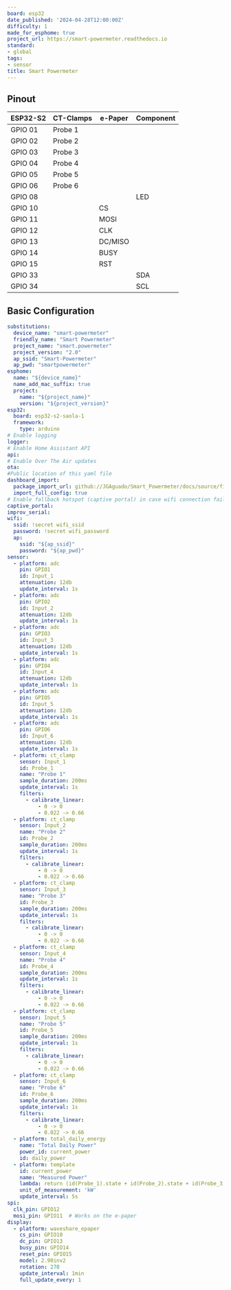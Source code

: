 ```yaml
---
board: esp32
date_published: '2024-04-28T12:00:00Z'
difficulty: 1
made_for_esphome: true
project_url: https://smart-powermeter.readthedocs.io
standard:
- global
tags:
- sensor
title: Smart Powermeter
---
```


## Pinout

ESP32-S2    | CT-Clamps  | e-Paper  | Component
------------|------------|----------|----------
GPIO 01     |Probe 1     |          |
GPIO 02     |Probe 2     |          |
GPIO 03     |Probe 3     |          |
GPIO 04     |Probe 4     |          |
GPIO 05     |Probe 5     |          |
GPIO 06     |Probe 6     |          |
GPIO 08     |            |          |LED
GPIO 10     |            |CS        |
GPIO 11     |            |MOSI      |
GPIO 12     |            |CLK       |
GPIO 13     |            |DC/MISO   |
GPIO 14     |            |BUSY      |
GPIO 15     |            |RST       |
GPIO 33     |            |          |SDA
GPIO 34     |            |          |SCL

## Basic Configuration

```yaml
substitutions:
  device_name: "smart-powermeter"
  friendly_name: "Smart Powermeter"
  project_name: "smart.powermeter"
  project_version: "2.0"
  ap_ssid: "Smart-Powermeter"
  ap_pwd: "smartpowermeter"
esphome:
  name: "${device_name}"
  name_add_mac_suffix: true
  project:
    name: "${project_name}"
    version: "${project_version}"
esp32:
  board: esp32-s2-saola-1
  framework:
    type: arduino
# Enable logging
logger:
# Enable Home Assistant API
api:
# Enable Over The Air updates
ota:
#Public location of this yaml file
dashboard_import:
  package_import_url: github://JGAguado/Smart_Powermeter/docs/source/files/configuration.yaml@V2R1
  import_full_config: true
# Enable fallback hotspot (captive portal) in case wifi connection fails
captive_portal:
improv_serial:
wifi:
  ssid: !secret wifi_ssid
  password: !secret wifi_password
  ap:
    ssid: "${ap_ssid}"
    password: "${ap_pwd}"
sensor:
  - platform: adc
    pin: GPIO1
    id: Input_1
    attenuation: 12db
    update_interval: 1s
  - platform: adc
    pin: GPIO2
    id: Input_2
    attenuation: 12db
    update_interval: 1s
  - platform: adc
    pin: GPIO3
    id: Input_3
    attenuation: 12db
    update_interval: 1s
  - platform: adc
    pin: GPIO4
    id: Input_4
    attenuation: 12db
    update_interval: 1s
  - platform: adc
    pin: GPIO5
    id: Input_5
    attenuation: 12db
    update_interval: 1s
  - platform: adc
    pin: GPIO6
    id: Input_6
    attenuation: 12db
    update_interval: 1s
  - platform: ct_clamp
    sensor: Input_1
    id: Probe_1
    name: "Probe 1"
    sample_duration: 200ms
    update_interval: 1s
    filters:
      - calibrate_linear:
          - 0 -> 0
          - 0.022 -> 0.66
  - platform: ct_clamp
    sensor: Input_2
    name: "Probe 2"
    id: Probe_2
    sample_duration: 200ms
    update_interval: 1s
    filters:
      - calibrate_linear:
          - 0 -> 0
          - 0.022 -> 0.66
  - platform: ct_clamp
    sensor: Input_3
    name: "Probe 3"
    id: Probe_3
    sample_duration: 200ms
    update_interval: 1s
    filters:
      - calibrate_linear:
          - 0 -> 0
          - 0.022 -> 0.66
  - platform: ct_clamp
    sensor: Input_4
    name: "Probe 4"
    id: Probe_4
    sample_duration: 200ms
    update_interval: 1s
    filters:
      - calibrate_linear:
          - 0 -> 0
          - 0.022 -> 0.66
  - platform: ct_clamp
    sensor: Input_5
    name: "Probe 5"
    id: Probe_5
    sample_duration: 200ms
    update_interval: 1s
    filters:
      - calibrate_linear:
          - 0 -> 0
          - 0.022 -> 0.66
  - platform: ct_clamp
    sensor: Input_6
    name: "Probe 6"
    id: Probe_6
    sample_duration: 200ms
    update_interval: 1s
    filters:
      - calibrate_linear:
          - 0 -> 0
          - 0.022 -> 0.66
  - platform: total_daily_energy
    name: "Total Daily Power"
    power_id: current_power
    id: daily_power
  - platform: template
    id: current_power
    name: "Measured Power"
    lambda: return (id(Probe_1).state + id(Probe_2).state + id(Probe_3).state) * 230.0 / 1000; #Power = Current * Voltage
    unit_of_measurement: 'kW'
    update_interval: 5s
spi:
  clk_pin: GPIO12
  mosi_pin: GPIO11  # Works on the e-paper
display:
  - platform: waveshare_epaper
    cs_pin: GPIO10
    dc_pin: GPIO13
    busy_pin: GPIO14
    reset_pin: GPIO15
    model: 2.90inv2
    rotation: 270
    update_interval: 1min
    full_update_every: 1
```
